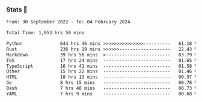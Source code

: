 ### Stats 👋
<!--START_SECTION:waka-->

```txt
From: 30 September 2022 - To: 04 February 2024

Total Time: 1,053 hrs 50 mins

Python              644 hrs 46 mins >>>>>>>>>>>>>>>----------   61.18 %
Rust                236 hrs 19 mins >>>>>>-------------------   22.43 %
Markdown            39 hrs 56 mins  >------------------------   03.79 %
TeX                 17 hrs 24 mins  -------------------------   01.65 %
TypeScript          16 hrs 41 mins  -------------------------   01.58 %
Other               15 hrs 22 mins  -------------------------   01.46 %
HTML                10 hrs 13 mins  -------------------------   00.97 %
Go                  8 hrs 15 mins   -------------------------   00.78 %
Bash                7 hrs 40 mins   -------------------------   00.73 %
YAML                7 hrs 9 mins    -------------------------   00.68 %
```

<!--END_SECTION:waka-->

<!--
**buhaytza2005/buhaytza2005** is a ✨ _special_ ✨ repository because its `README.md` (this file) appears on your GitHub profile.

Here are some ideas to get you started:

- 🔭 I’m currently working on ...
- 🌱 I’m currently learning ...
- 👯 I’m looking to collaborate on ...
- 🤔 I’m looking for help with ...
- 💬 Ask me about ...
- 📫 How to reach me: ...
- 😄 Pronouns: ...
- ⚡ Fun fact: ...
-->


